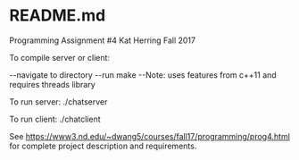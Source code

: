README.md
========

Programming Assignment #4
Kat Herring
Fall 2017

To compile server or client:

--navigate to directory
--run make
--Note: uses features from c++11 and requires threads library

To run server:
./chatserver <Port Number>

To run client:
./chatclient <Server Host> <Port Number> <Username>

See https://www3.nd.edu/~dwang5/courses/fall17/programming/prog4.html for complete project description and requirements.
